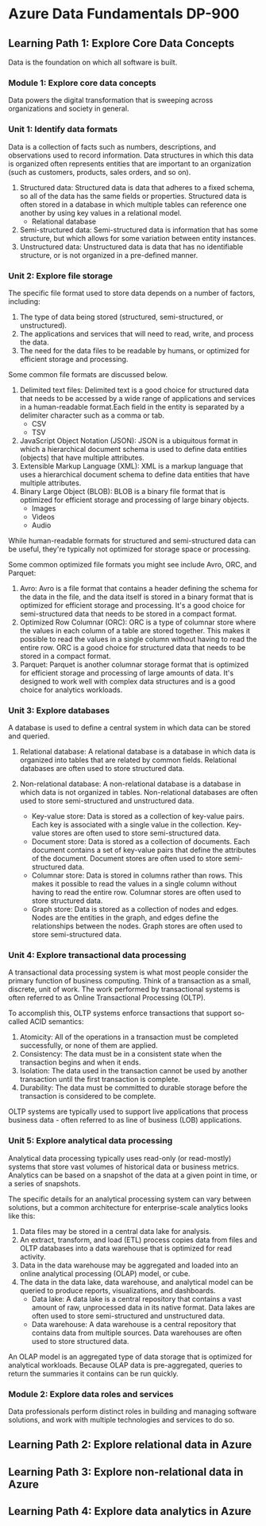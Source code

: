 # Azure Data Fundamentals DP-900

## Learning Path 1: Explore Core Data Concepts

Data is the foundation on which all software is built.

### Module 1: Explore core data concepts

Data powers the digital transformation that is sweeping across organizations and society in general.

### Unit 1: Identify data formats

Data is a collection of facts such as numbers, descriptions, and observations used to record information. Data structures in which this data is organized often represents entities that are important to an organization (such as customers, products, sales orders, and so on).

1. Structured data: Structured data is data that adheres to a fixed schema, so all of the data has the same fields or properties. Structured data is often stored in a database in which multiple tables can reference one another by using key values in a relational model.
    - Relational database
2. Semi-structured data: Semi-structured data is information that has some structure, but which allows for some variation between entity instances.
3. Unstructured data: Unstructured data is data that has no identifiable structure, or is not organized in a pre-defined manner.

### Unit 2: Explore file storage

The specific file format used to store data depends on a number of factors, including:

1. The type of data being stored (structured, semi-structured, or unstructured).
2. The applications and services that will need to read, write, and process the data.
3. The need for the data files to be readable by humans, or optimized for efficient storage and processing.

Some common file formats are discussed below.

1. Delimited text files: Delimited text is a good choice for structured data that needs to be accessed by a wide range of applications and services in a human-readable format.Each field in the entity is separated by a delimiter character such as a comma or tab.
    - CSV
    - TSV
2. JavaScript Object Notation (JSON): JSON is a ubiquitous format in which a hierarchical document schema is used to define data entities (objects) that have multiple attributes.
3. Extensible Markup Language (XML): XML is a markup language that uses a hierarchical document schema to define data entities that have multiple attributes.
4. Binary Large Object (BLOB): BLOB is a binary file format that is optimized for efficient storage and processing of large binary objects.
    - Images
    - Videos
    - Audio

While human-readable formats for structured and semi-structured data can be useful, they're typically not optimized for storage space or processing.

Some common optimized file formats you might see include Avro, ORC, and Parquet:

1. Avro: Avro is a file format that contains a header defining the schema for the data in the file, and the data itself is stored in a binary format that is optimized for efficient storage and processing. It's a good choice for semi-structured data that needs to be stored in a compact format.
2. Optimized Row Columnar (ORC): ORC is a type of columnar store where the values in each column of a table are stored together. This makes it possible to read the values in a single column without having to read the entire row. ORC is a good choice for structured data that needs to be stored in a compact format.
3. Parquet: Parquet is another columnar storage format that is optimized for efficient storage and processing of large amounts of data. It's designed to work well with complex data structures and is a good choice for analytics workloads.

### Unit 3: Explore databases

A database is used to define a central system in which data can be stored and queried.

1. Relational database: A relational database is a database in which data is organized into tables that are related by common fields. Relational databases are often used to store structured data.

2. Non-relational database: A non-relational database is a database in which data is not organized in tables. Non-relational databases are often used to store semi-structured and unstructured data.
    - Key-value store: Data is stored as a collection of key-value pairs. Each key is associated with a single value in the collection. Key-value stores are often used to store semi-structured data.
    - Document store: Data is stored as a collection of documents. Each document contains a set of key-value pairs that define the attributes of the document. Document stores are often used to store semi-structured data.
    - Columnar store: Data is stored in columns rather than rows. This makes it possible to read the values in a single column without having to read the entire row. Columnar stores are often used to store structured data.
    - Graph store: Data is stored as a collection of nodes and edges. Nodes are the entities in the graph, and edges define the relationships between the nodes. Graph stores are often used to store semi-structured data.

### Unit 4: Explore transactional data processing

A transactional data processing system is what most people consider the primary function of business computing. Think of a transaction as a small, discrete, unit of work. The work performed by transactional systems is often referred to as Online Transactional Processing (OLTP).

To accomplish this, OLTP systems enforce transactions that support so-called ACID semantics:

1. Atomicity: All of the operations in a transaction must be completed successfully, or none of them are applied.
2. Consistency: The data must be in a consistent state when the transaction begins and when it ends.
3. Isolation: The data used in the transaction cannot be used by another transaction until the first transaction is complete.
4. Durability: The data must be committed to durable storage before the transaction is considered to be complete.

OLTP systems are typically used to support live applications that process business data - often referred to as line of business (LOB) applications.

### Unit 5: Explore analytical data processing

Analytical data processing typically uses read-only (or read-mostly) systems that store vast volumes of historical data or business metrics. Analytics can be based on a snapshot of the data at a given point in time, or a series of snapshots.

The specific details for an analytical processing system can vary between solutions, but a common architecture for enterprise-scale analytics looks like this:

1. Data files may be stored in a central data lake for analysis.
2. An extract, transform, and load (ETL) process copies data from files and OLTP databases into a data warehouse that is optimized for read activity.
3. Data in the data warehouse may be aggregated and loaded into an online analytical processing (OLAP) model, or cube.
4. The data in the data lake, data warehouse, and analytical model can be queried to produce reports, visualizations, and dashboards.
    - Data lake: A data lake is a central repository that contains a vast amount of raw, unprocessed data in its native format. Data lakes are often used to store semi-structured and unstructured data.
    - Data warehouse: A data warehouse is a central repository that contains data from multiple sources. Data warehouses are often used to store structured data.

An OLAP model is an aggregated type of data storage that is optimized for analytical workloads. Because OLAP data is pre-aggregated, queries to return the summaries it contains can be run quickly.

### Module 2: Explore data roles and services

Data professionals perform distinct roles in building and managing software solutions, and work with multiple technologies and services to do so.

## Learning Path 2: Explore relational data in Azure

## Learning Path 3: Explore non-relational data in Azure

## Learning Path 4: Explore data analytics in Azure